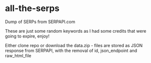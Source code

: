 # all-the-serps
Dump of SERPs from SERPAPI.com

These are just some random keywords as I had some credits that were going to expire, enjoy!

Either clone repo or download the data.zip - files are stored as JSON response from SERPAPI, with the removal of id, json_endpoint and raw_html_file
